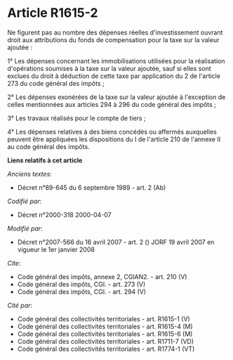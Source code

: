 # Article R1615-2

Ne figurent pas au nombre des dépenses réelles d'investissement ouvrant droit aux attributions du fonds de compensation pour
la taxe sur la valeur ajoutée : 

1° Les dépenses concernant les immobilisations utilisées pour la réalisation d'opérations soumises à la taxe sur la valeur
ajoutée, sauf si elles sont exclues du droit à déduction de cette taxe par application du 2 de l'article 273 du code général
des impôts ; 

2° Les dépenses exonérées de la taxe sur la valeur ajoutée à l'exception de celles mentionnées aux articles 294 à 296 du code
général des impôts ; 

3° Les travaux réalisés pour le compte de tiers ; 

4° Les dépenses relatives à des biens concédés ou affermés auxquelles peuvent être appliquées les dispositions du I de
l'article 210 de l'annexe II au code général des impôts.

**Liens relatifs à cet article**

_Anciens textes_:

  - Décret n°89-645 du 6 septembre 1989 - art. 2 (Ab)

_Codifié par_:

  - Décret n°2000-318 2000-04-07

_Modifié par_:

  - Décret n°2007-566 du 16 avril 2007 - art. 2 () JORF 19 avril 2007 en vigueur le 1er janvier 2008

_Cite_:

  - Code général des impôts, annexe 2, CGIAN2. - art. 210 (V)
  - Code général des impôts, CGI. - art. 273 (V)
  - Code général des impôts, CGI. - art. 294 (V)

_Cité par_:

  - Code général des collectivités territoriales - art. R1615-1 (V)
  - Code général des collectivités territoriales - art. R1615-4 (M)
  - Code général des collectivités territoriales - art. R1615-6 (M)
  - Code général des collectivités territoriales - art. R1711-7 (VD)
  - Code général des collectivités territoriales - art. R1774-1 (VT)
